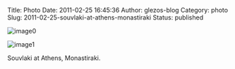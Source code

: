 Title: Photo
Date: 2011-02-25 16:45:36
Author: glezos-blog
Category: photo
Slug: 2011-02-25-souvlaki-at-athens-monastiraki
Status: published

![image0](http://41.media.tumblr.com/tumblr_lh6xobQ7b11qaawg5o1_1280.jpg)

![image1](http://40.media.tumblr.com/tumblr_lh6xobQ7b11qaawg5o2_1280.jpg)

Souvlaki at Athens, Monastiraki.
